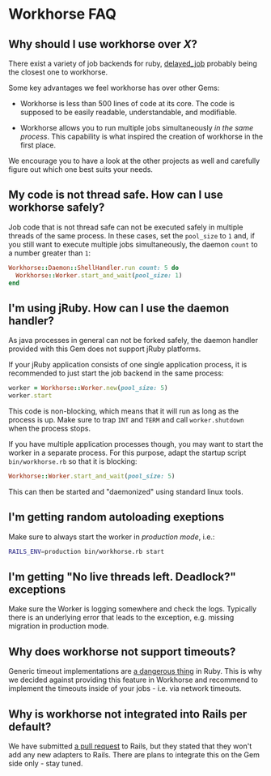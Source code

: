 # Workhorse FAQ

## Why should I use workhorse over *X*?

There exist a variety of job backends for ruby,
[delayed_job](https://github.com/collectiveidea/delayed_job) probably being the
closest one to workhorse.

Some key advantages we feel workhorse has over other Gems:

- Workhorse is less than 500 lines of code at its core. The code is supposed to
  be easily readable, understandable, and modifiable.

- Workhorse allows you to run multiple jobs simultaneously *in the same
  process*.
  This capability is what inspired the creation of workhorse in the first place.

We encourage you to have a look at the other projects as well and carefully
figure out which one best suits your needs.

## My code is not thread safe. How can I use workhorse safely?

Job code that is not thread safe can not be executed safely in multiple threads
of the same process. In these cases, set the `pool_size` to `1` and, if you
still want to execute multiple jobs simultaneously, the daemon `count` to a
number greater than `1`:

```ruby
Workhorse::Daemon::ShellHandler.run count: 5 do
  Workhorse::Worker.start_and_wait(pool_size: 1)
end
```

## I'm using jRuby. How can I use the daemon handler?

As java processes in general can not be forked safely, the daemon handler
provided with this Gem does not support jRuby platforms.

If your jRuby application consists of one single application process, it is
recommended to just start the job backend in the same process:

```ruby
worker = Workhorse::Worker.new(pool_size: 5)
worker.start
```

This code is non-blocking, which means that it will run as long as the process
is up. Make sure to trap `INT` and `TERM` and call `worker.shutdown` when the
process stops.

If you have multiple application processes though, you may want to start the
worker in a separate process. For this purpose, adapt the startup script
`bin/workhorse.rb` so that it is blocking:

```ruby
Workhorse::Worker.start_and_wait(pool_size: 5)
```

This can then be started and "daemonized" using standard linux tools.

## I'm getting random autoloading exeptions

Make sure to always start the worker in *production mode*, i.e.:

```bash
RAILS_ENV=production bin/workhorse.rb start
```

## I'm getting "No live threads left. Deadlock?" exceptions

Make sure the Worker is logging somewhere and check the logs. Typically there is
an underlying error that leads to the exception, e.g. missing migration in
production mode.

## Why does workhorse not support timeouts?

Generic timeout implementations are [a dangerous thing](http://www.mikeperham.com/2015/05/08/timeout-rubys-most-dangerous-api/) in Ruby. This is why we decided against providing this feature in Workhorse and recommend to implement the timeouts inside of your jobs - i.e. via network timeouts.

## Why is workhorse not integrated into Rails per default?

We have submitted [a pull request](https://github.com/rails/rails/pull/31504) to Rails, but they stated that they won't add any new adapters to Rails. There are plans to integrate this on the Gem side only - stay tuned.
